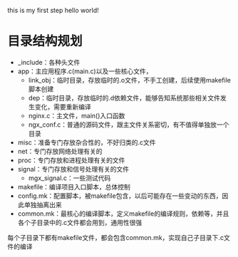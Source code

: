 this is my first step
hello world!

# 目录结构规划
* _include：各种头文件
* app：主应用程序.c(main.c)以及一些核心文件，
	* link_obj：临时目录，存放临时的.o文件，不手工创建，后续使用makefile脚本创建
	* dep：临时目录，存放临时的.d依赖文件，能够告知系统那些相关文件发生变化，需要重新编译
	* nginx.c：主文件，main()入口函数
	* ngx_conf.c：普通的源码文件，跟主文件关系密切，有不值得单独放一个目录
* misc：准备专门存放杂合性的，不好归类的.c文件
* net：专门存放网络处理有关的
* proc：专门存放和进程处理有关的文件
* signal：专门存放和信号处理有关的文件
	* mgx_signal.c：一些测试代码
* makefile：编译项目入口脚本，总体控制
* config.mk：配置脚本，被makefile包含，以后可能存在一些变动的东西，因此单独抽离出来
* common.mk：最核心的编译脚本，定义makefile的编译规则，依赖等，并且各个子目录中的.c文件都会用到，通用性很强

每个子目录下都有makefile文件，都会包含common.mk，实现自己子目录下.c文件的编译